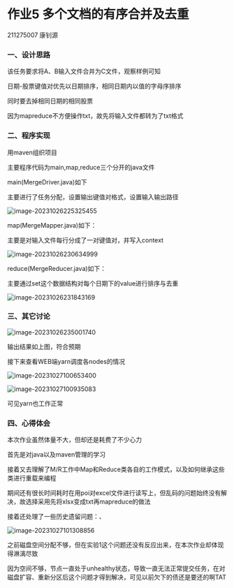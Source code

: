 # 作业5  多个文档的有序合并及去重

211275007  康钊源

### 一、设计思路

该任务要求将A、B输入文件合并为C文件，观察样例可知

日期-股票键值对优先以日期排序，相同日期内以值的字母序排序

同时要去掉相同日期的相同股票

因为mapreduce不方便操作txt，故先将输入文件都转为了txt格式

### 二、程序实现

用maven组织项目

主要程序代码为main,map,reduce三个分开的java文件

main(MergeDriver.java)如下

主要进行了任务分配，设置输出键值对格式，设置输入输出路径

![image-20231026225325455](C:\Users\lenovo\AppData\Roaming\Typora\typora-user-images\image-20231026225325455.png)

map(MergeMapper.java)如下：

主要是对输入文件每行分成了一对键值对，并写入context

![image-20231026230634999](C:\Users\lenovo\AppData\Roaming\Typora\typora-user-images\image-20231026230634999.png)

reduce(MergeReducer.java)如下：

主要通过set这个数据结构对每个日期下的value进行排序与去重

![image-20231026231843169](C:\Users\lenovo\AppData\Roaming\Typora\typora-user-images\image-20231026231843169.png)

### 三、其它讨论

![image-20231026235001740](C:\Users\lenovo\AppData\Roaming\Typora\typora-user-images\image-20231026235001740.png)

输出结果如上图，符合预期

接下来查看WEB端yarn调度各nodes的情况

![image-20231027100653400](C:\Users\lenovo\AppData\Roaming\Typora\typora-user-images\image-20231027100653400.png)

![image-20231027100935083](C:\Users\lenovo\AppData\Roaming\Typora\typora-user-images\image-20231027100935083.png)

可见yarn也工作正常

### 四、心得体会

本次作业虽然体量不大，但却还是耗费了不少心力

首先是对java以及maven管理的学习

接着又去理解了M/R工作中Map和Reduce类各自的工作模式，以及如何继承这些类进行重载来编程

期间还有很长时间耗时在用poi对excel文件进行读写上，但乱码的问题始终没有解决，故选择采用先将xlsx变成txt再mapreduce的做法

接着还处理了一些历史遗留问题：、

![image-20231027101308856](C:\Users\lenovo\AppData\Roaming\Typora\typora-user-images\image-20231027101308856.png)

之前磁盘空间分配不够，但在实验1这个问题还没有反应出来，在本次作业却体现得淋漓尽致

因为空间不够，节点一直处于unhealthy状态，导致一直无法正常提交任务，在对磁盘扩容、重新分区后这个问题才得到解决，可见以前欠下的债还是要还的啊TAT